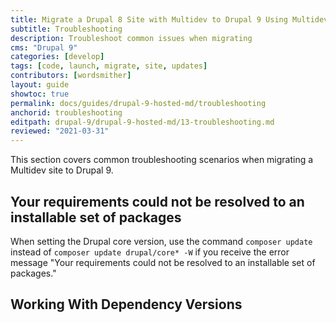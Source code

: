 ```yaml
---
title: Migrate a Drupal 8 Site with Multidev to Drupal 9 Using Multidev
subtitle: Troubleshooting
description: Troubleshoot common issues when migrating
cms: "Drupal 9"
categories: [develop]
tags: [code, launch, migrate, site, updates]
contributors: [wordsmither]
layout: guide
showtoc: true
permalink: docs/guides/drupal-9-hosted-md/troubleshooting
anchorid: troubleshooting
editpath: drupal-9/drupal-9-hosted-md/13-troubleshooting.md
reviewed: "2021-03-31"
---
```


This section covers common troubleshooting scenarios when migrating a Multidev site to Drupal 9.

## Your requirements could not be resolved to an installable set of packages

When setting the Drupal core version, use the command `composer update` instead of `composer update drupal/core* -W` if you receive the error message "Your requirements could not be resolved to an installable set of packages."

## Working With Dependency Versions

<Partial file="composer-updating.md" />

<Partial file="drupal-9/troubleshooting-drush.md" />

<Partial file="drupal-9/troubleshooting.md" />


